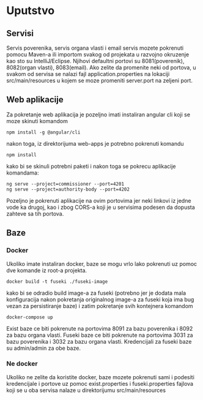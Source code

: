 # Uputstvo

## Servisi
Servis poverenika, servis organa vlasti i email servis mozete pokrenuti pomocu Maven-a ili importom svakog od projekata u razvojno okruzenje kao sto su
IntelliJ/Eclipse. Njihovi defaultni portovi su 8081(poverenik), 8082(organ vlasti), 8083(email). Ako zelite da promenite neki od portova, u svakom od servisa
se nalazi fajl application.properties na lokaciji src/main/resources u kojem se moze promeniti server.port na zeljeni port.

## Web aplikacije
Za pokretanje web aplikacija je pozeljno imati instaliran angular cli koji se moze skinuti komandom
```
npm install -g @angular/cli
```
nakon toga, iz direktorijuma web-apps je potrebno pokrenuti komandu
```
npm install
```
kako bi se skinuli potrebni paketi i nakon toga se pokrecu aplikacije komandama:
```
ng serve --project=commissioner --port=4201
ng serve --project=authority-body --port=4202
```
Pozeljno je pokrenuti aplikacije na ovim portovima jer neki linkovi iz jedne vode ka drugoj, kao i zbog CORS-a koji je u
servisima podesen da dopusta zahteve sa tih portova.


## Baze

### Docker
Ukoliko imate instaliran docker, baze se mogu vrlo lako pokrenuti uz pomoc dve komande iz root-a projekta.
```
docker build -t fuseki ./fuseki-image
```
kako bi se odradio build image-a za fuseki (potrebno jer je dodata mala konfiguracija nakon pokretanja originalnog image-a za fuseki koja ima bug vezan za persistiranje baze)
i zatim pokretanje svih kontejnera komandom
```
docker-compose up
```
Exist baze ce biti pokrenute na portovima 8091 za bazu poverenika i 8092 za bazu organa vlasti.
Fuseki baze ce biti pokrenute na portovima 3031 za bazu poverenika i 3032 za bazu organa vlasti. Kredencijali za fuseki baze su admin/admin za obe baze.

### Ne docker
Ukoliko ne zelite da koristite docker, baze mozete pokrenuti sami i podesiti kredencijale i portove uz pomoc exist.properties i fuseki.properties fajlova koji se u 
oba servisa nalaze u direktorijumu src/main/resources
